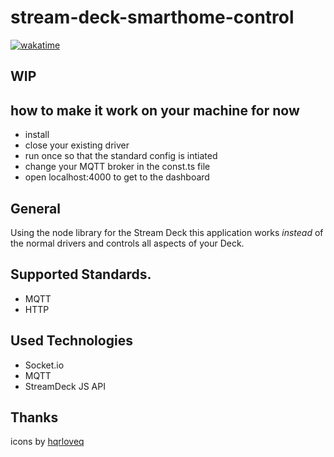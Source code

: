 # stream-deck-smarthome-control

[![wakatime](https://wakatime.com/badge/user/baf819ad-1920-42f7-9957-867bec17c57c/project/d9f9bf9a-5e90-41bf-856a-3765bd5be598.svg)](https://wakatime.com/badge/user/baf819ad-1920-42f7-9957-867bec17c57c/project/d9f9bf9a-5e90-41bf-856a-3765bd5be598)

## WIP

## how to make it work on your machine for now

- install
- close your existing driver
- run once so that the standard config is intiated
- change your MQTT broker in the const.ts file
- open localhost:4000 to get to the dashboard

## General

Using the node library for the Stream Deck this application works _instead_ of the normal drivers and controls all aspects of your Deck.

## Supported Standards.

- MQTT
- HTTP

## Used Technologies

- Socket.io
- MQTT
- StreamDeck JS API

## Thanks

icons by [hqrloveq](https://www.flaticon.com/authors/hqrloveq)
